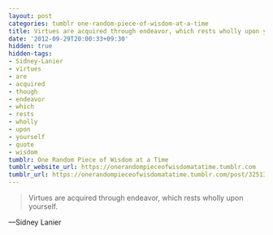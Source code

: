 ```yaml
---
layout: post
categories: tumblr one-random-piece-of-wisdom-at-a-time
title: Virtues are acquired through endeavor, which rests wholly upon yourself.
date: '2012-09-29T20:00:33+09:30'
hidden: true
hidden-tags:
- Sidney-Lanier
- virtues
- are
- acquired
- though
- endeavor
- which
- rests
- wholly
- upon
- yourself
- quote
- wisdom
tumblr: One Random Piece of Wisdom at a Time
tumblr_website_url: https://onerandompieceofwisdomatatime.tumblr.com
tumblr_url: https://onerandompieceofwisdomatatime.tumblr.com/post/32513487515/virtues-are-acquired-through-endeavor-which-rests
---
```

> Virtues are acquired through endeavor, which rests wholly upon yourself.

—Sidney Lanier
